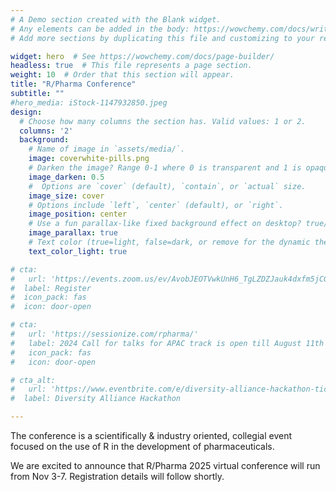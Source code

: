 ```yaml
---
# A Demo section created with the Blank widget.
# Any elements can be added in the body: https://wowchemy.com/docs/writing-markdown-latex/
# Add more sections by duplicating this file and customizing to your requirements.

widget: hero  # See https://wowchemy.com/docs/page-builder/
headless: true  # This file represents a page section.
weight: 10  # Order that this section will appear.
title: "R/Pharma Conference"
subtitle: ""
#hero_media: iStock-1147932850.jpeg
design:
  # Choose how many columns the section has. Valid values: 1 or 2.
  columns: '2'
  background:
    # Name of image in `assets/media/`.
    image: coverwhite-pills.png
    # Darken the image? Range 0-1 where 0 is transparent and 1 is opaque.
    image_darken: 0.5
    #  Options are `cover` (default), `contain`, or `actual` size.
    image_size: cover
    # Options include `left`, `center` (default), or `right`.
    image_position: center
    # Use a fun parallax-like fixed background effect on desktop? true/false
    image_parallax: true
    # Text color (true=light, false=dark, or remove for the dynamic theme color).
    text_color_light: true

# cta:
#   url: 'https://events.zoom.us/ev/AvobJEOTVwkUnH6_TgLZDZJauk4dxfm5jCG8JFNN9zukOcsVLvTN~AmO5XY5HRBcxkKG6Hga1aXZaYtpBSER6jHms1seP-NNOA0dhcQZUGJ2NWg'
#  label: Register
#  icon_pack: fas
#  icon: door-open

# cta:
#   url: 'https://sessionize.com/rpharma/'
#   label: 2024 Call for talks for APAC track is open till August 11th
#   icon_pack: fas
#   icon: door-open

# cta_alt:
#   url: 'https://www.eventbrite.com/e/diversity-alliance-hackathon-tickets-1027083142327'
#  label: Diversity Alliance Hackathon

---
```


The conference is a scientifically & industry oriented, collegial event focused on the use of R in the development of pharmaceuticals.  

We are excited to announce that R/Pharma 2025 virtual conference will run from Nov 3-7.  Registration details will follow shortly.
